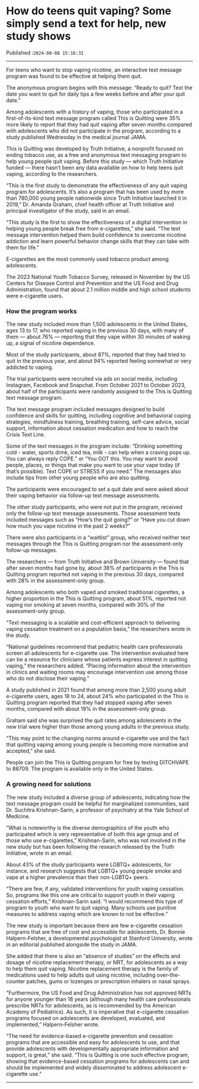 # How do teens quit vaping? Some simply send a text for help, new study shows

Published :`2024-08-08 15:16:31`

---

For teens who want to stop vaping nicotine, an interactive text message program was found to be effective at helping them quit.

The anonymous program begins with this message: “Ready to quit? Text the date you want to quit for daily tips a few weeks before and after your quit date.”

Among adolescents with a history of vaping, those who participated in a first-of-its-kind text message program called This is Quitting were 35% more likely to report that they had quit vaping after seven months compared with adolescents who did not participate in the program, according to a study published Wednesday in the medical journal JAMA.

This is Quitting was developed by Truth Initiative, a nonprofit focused on ending tobacco use, as a free and anonymous text messaging program to help young people quit vaping. Before this study — which Truth Initiative funded — there hasn’t been any data available on how to help teens quit vaping, according to the researchers.

“This is the first study to demonstrate the effectiveness of any quit vaping program for adolescents. It’s also a program that has been used by more than 780,000 young people nationwide since Truth Initiative launched it in 2019,” Dr. Amanda Graham, chief health officer at Truth Initiative and principal investigator of the study, said in an email.

“This study is the first to show the effectiveness of a digital intervention in helping young people break free from e-cigarettes,” she said. “The text message intervention helped them build confidence to overcome nicotine addiction and learn powerful behavior change skills that they can take with them for life.”

E-cigarettes are the most commonly used tobacco product among adolescents.

The 2023 National Youth Tobacco Survey, released in November by the US Centers for Disease Control and Prevention and the US Food and Drug Administration, found that about 2.1 million middle and high school students were e-cigarette users.

### How the program works

The new study included more than 1,500 adolescents in the United States, ages 13 to 17, who reported vaping in the previous 30 days, with many of them — about 76% — reporting that they vape within 30 minutes of waking up, a signal of nicotine dependence.

Most of the study participants, about 87%, reported that they had tried to quit in the previous year, and about 94% reported feeling somewhat or very addicted to vaping.

The trial participants were recruited via ads on social media, including Instagram, Facebook and Snapchat. From October 2021 to October 2023, about half of the participants were randomly assigned to the This is Quitting text message program.

The text message program included messages designed to build confidence and skills for quitting, including cognitive and behavioral coping strategies, mindfulness training, breathing training, self-care advice, social support, information about cessation medication and how to reach the Crisis Text Line.

Some of the text messages in the program include: “Drinking something cold - water, sports drink, iced tea, milk - can help when a craving pops up. You can always reply COPE.” or “You GOT this. You may want to avoid people, places, or things that make you want to use your vape today (if that’s possible). Text COPE or STRESS if you need.” The messages also include tips from other young people who are also quitting.

The participants were encouraged to set a quit date and were asked about their vaping behavior via follow-up text message assessments.

The other study participants, who were not put in the program, received only the follow-up text message assessments. Those assessment texts included messages such as “How’s the quit going?” or “Have you cut down how much you vape nicotine in the past 2 weeks?”

There were also participants in a “waitlist” group, who received neither text messages through the This is Quitting program nor the assessment-only follow-up messages.

The researchers — from Truth Initiative and Brown University — found that after seven months had gone by, about 38% of participants in the This is Quitting program reported not vaping in the previous 30 days, compared with 28% in the assessment-only group.

Among adolescents who both vaped and smoked traditional cigarettes, a higher proportion in the This is Quitting program, about 51%, reported not vaping nor smoking at seven months, compared with 30% of the assessment-only group.

“Text messaging is a scalable and cost-efficient approach to delivering vaping cessation treatment on a population basis,” the researchers wrote in the study.

“National guidelines recommend that pediatric health care professionals screen all adolescents for e-cigarette use. The intervention evaluated here can be a resource for clinicians whose patients express interest in quitting vaping,” the researchers added. “Placing information about the intervention in clinics and waiting rooms may encourage intervention use among those who do not disclose their vaping.”

A study published in 2021 found that among more than 2,500 young adult e-cigarette users, ages 18 to 24, about 24% who participated in the This is Quitting program reported that they had stopped vaping after seven months, compared with about 19% in the assessment-only group.

Graham said she was surprised the quit rates among adolescents in the new trial were higher than those among young adults in the previous study.

“This may point to the changing norms around e-cigarette use and the fact that quitting vaping among young people is becoming more normative and accepted,” she said.

People can join the This is Quitting program for free by texting DITCHVAPE to 88709. The program is available only in the United States.

### A growing need for solutions

The new study included a diverse group of adolescents, indicating how the text message program could be helpful for marginalized communities, said Dr. Suchitra Krishnan-Sarin, a professor of psychiatry at the Yale School of Medicine.

“What is noteworthy is the diverse demographics of the youth who participated which is very representative of both this age group and of those who use e-cigarettes,” Krishnan-Sarin, who was not involved in the new study but has been following the research released by the Truth Initiative, wrote in an email.

About 43% of the study participants were LGBTQ+ adolescents, for instance, and research suggests that LGBTQ+ young people smoke and vape at a higher prevalence than their non-LGBTQ+ peers.

“There are few, if any, validated interventions for youth vaping cessation. So, programs like this one are critical to support youth in their vaping cessation efforts,” Krishnan-Sarin said. “I would recommend this type of program to youth who want to quit vaping. Many schools use punitive measures to address vaping which are known to not be effective.”

The new study is important because there are few e-cigarette cessation programs that are free of cost and accessible for adolescents, Dr. Bonnie Halpern-Felsher, a developmental psychologist at Stanford University, wrote in an editorial published alongside the study in JAMA.

She added that there is also an “absence of studies” on the effects and dosage of nicotine replacement therapy, or NRT, for adolescents as a way to help them quit vaping. Nicotine replacement therapy is the family of medications used to help adults quit using nicotine, including over-the-counter patches, gums or lozenges or prescription inhalers or nasal sprays.

“Furthermore, the US Food and Drug Administration has not approved NRTs for anyone younger than 18 years (although many health care professionals prescribe NRTs for adolescents, as is recommended by the American Academy of Pediatrics). As such, it is imperative that e-cigarette cessation programs focused on adolescents are developed, evaluated, and implemented,” Halpern-Felsher wrote.

“The need for evidence-based e-cigarette prevention and cessation programs that are accessible and easy for adolescents to use, and that provide adolescents with developmentally appropriate information and support, is great,” she said. “This is Quitting is one such effective program, showing that evidence-based cessation programs for adolescents can and should be implemented and widely disseminated to address adolescent e-cigarette use.”

---

